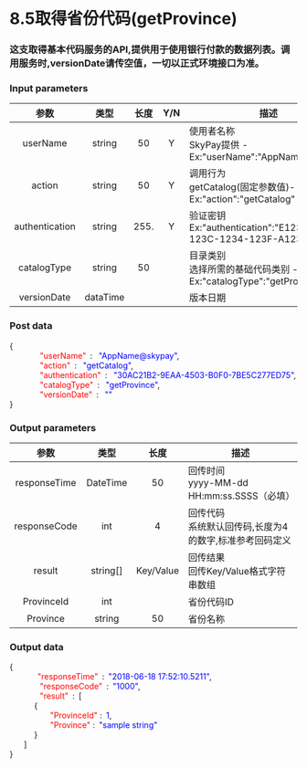 # 8.5取得省份代码(getProvince)

### 这支取得基本代码服务的API,提供用于使用银行付款的数据列表。调用服务时,versionDate请传空值，一切以正式环境接口为准。

### Input parameters
| 参数                        |    类型     | 长度   |Y/N |描述|
| :-------------------------: | :-----------: |:-----:|:----:|--------------------------------|   
|userName|string|50|Y|使用者名称<br> SkyPay提供 - Ex:"userName":"AppName@skypay"|
|action|string|50|Y|调用行为<br>getCatalog(固定参数值)- Ex:"action":"getCatalog"|
|authentication |string |255.|Y|验证密钥<br> Ex:"authentication":"E1234567-123C-1234-123F-A12345670"|
|catalogType|string|50||目录类别<br> 选择所需的基础代码类别 - Ex:"catalogType":"getProvince"|
|versionDate |dataTime|||版本日期|

### Post data

{<br>
    <font color=red>&ensp;&ensp;&ensp;&ensp;"userName"</font> :  <font color=blue>"AppName@skypay"</font>,<br>
    <font color=red>&ensp;&ensp;&ensp;&ensp;"action"</font> :  <font color=blue>"getCatalog"</font>,<br>
    <font color=red>&ensp;&ensp;&ensp;&ensp;"authentication"</font> :  <font color=blue>"30AC21B2-9EAA-4503-B0F0-7BE5C277ED75"</font>,<br>
    <font color=red>&ensp;&ensp;&ensp;&ensp;"catalogType"</font> :  <font color=blue>"getProvince"</font>,<br>
    <font color=red>&ensp;&ensp;&ensp;&ensp;"versionDate"</font> :  <font color=blue>""</font><br>
}



### Output parameters

| 参数                        |    类型     | 长度    |描述|
| :-------------------------: | :-----------: |:-----:|--------------------------------|   
|responseTime  |DateTime|50|回传时间 <br> yyyy-MM-dd HH:mm:ss.SSSS（必填）|
|responseCode  |int|4|回传代码 <br> 系统默认回传码,长度为4的数字,标准参考回码定义|
|result |string[]|Key/Value|回传结果 <br> 回传Key/Value格式字符串数组|
|ProvinceId|int||省份代码ID|
|Province|string|50|省份名称|


### Output data

{<br>
   <font color=red>&ensp;&ensp;&ensp;&ensp;"responseTime"</font> : <font color=blue>"2018-06-18 17:52:10.5211"</font>,<br>
    <font color=red>&ensp;&ensp;&ensp;&ensp;"responseCode"</font> : <font color=blue>"1000"</font>,<br>
    <font color=red>&ensp;&ensp;&ensp;&ensp;"result"</font> : [<br>
       { <br>
       <font color=red>&ensp;&ensp;&ensp;&ensp;"ProvinceId"</font> : <font color=blue>1</font>,<br>
       <font color=red>&ensp;&ensp;&ensp;&ensp;"Province"</font> : <font color=blue>"sample string"</font><br>
       }<br>
    ]<br>
}

